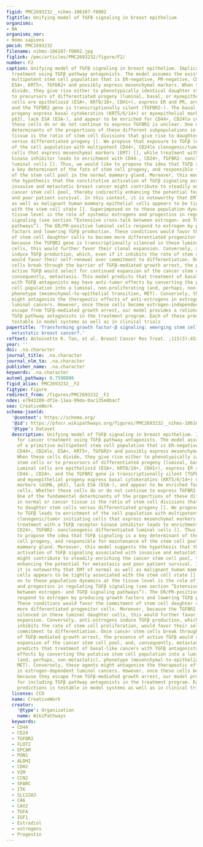 ```yaml
---
figid: PMC2693232__nihms-106107-f0002
figtitle: Unifying model of TGFB signaling in breast epithelium
organisms:
- NA
organisms_ner:
- Homo sapiens
pmcid: PMC2693232
filename: nihms-106107-f0002.jpg
figlink: /pmc/articles/PMC2693232/figure/F2/
number: F2
caption: Unifying model of TGFβ signaling in breast epithelium. Implications for cancer
  treatment using TGFβ pathway antagonists. The model assumes the existence of a primitive
  multipotent stem cell population that is ER-negative, PR-negative, CD44+, CD24lo,
  ESA+, KRT5+, TGFbR2+ and possibly express mesenchymal markers. When these cells
  divide, they give rise either to phenotypically identical daughter stem cells or
  to precursors of differentiated progeny (luminal, basal, or myoepithelial). Luminal
  cells are epithelioid (ESA+, KRT8/18+, CDH1+), express ER and PR, are CD44-, CD24+,
  and the TGFBR2 gene is transcriptionally silent (TGFBR2-). The basal and myoepithelial
  progeny express basal cytokeratins (KRT5/6/14+) or myoepithelial markers (αSMA,
  p63), lack ESA (ESA-), and appear to be enriched for CD44+, CD24lo cells. Whether
  these cells do or do not continue to express TGFBR2 is unclear. One of the fundamental
  determinants of the proportions of these different subpopulations in normal or cancer
  tissue is the ratio of stem cell divisions that give rise to daughter stem cells
  versus differentiated progeny []. We propose that exposure to TGFβ leads to enrichment
  of the cell population with multipotent CD44+, CD24lo clonogenic/tumor initiating
  cells that express mesenchymal markers (EMT) [], while treatment with a TGFβ receptor
  kinase inhibitor leads to enrichment with CD44-, CD24+, TGFBR2- nonclonogenic differentiated
  luminal cells []. Thus, we would like to propose the idea that TGFβ signaling is
  a key determinant of the fate of stem cell progeny, and responsible for maintenance
  of the stem cell pool in the normal mammary gland. Moreover, this model suggests
  the hypothesis that the constitutive activation of TGFβ signaling associated with
  invasive and metastatic breast cancer might contribute to steadily enriching the
  cancer stem cell pool, thereby indirectly enhancing the potential for metastasis
  and poor patient survival. In this context, it is noteworthy that EMT of normal
  as well as malignant human mammary epithelial cells appears to be tightly associated
  with the stem cell state []. Superimposed on to these population dynamics at the
  tissue level is the role of systemic estrogens and progestins in regulating TGFβ
  signaling (see section “Extensive cross-talk between estrogen- and TGFβ signaling
  pathways”). The ER/PR-positive luminal cells respond to estrogen by producing growth
  factors and lowering TGFβ production. These conditions would favor the commitment
  of stem cell daughter cells to become more differentiated progenitor cells. Moreover,
  because the TGFBR2 gene is transcriptionally silenced in these luminal daughter
  cells, this would further favor their clonal expansion. Conversely, anti-estrogens
  induce TGFβ production, which, even if it inhibits the rate of stem cell proliferation,
  would favor their self-renewal over commitment to differentiation. Once cancer stem
  cells break through the barrier of TGFβ-mediated growth arrest, the presence of
  active TGFβ would select for continued expansion of the cancer stem cell pool, and,
  consequently, metastasis. This model predicts that treatment of basal-like cancers
  with TGFβ antagonists may have anti-tumor effects by converting the putative stem
  cell population into a luminal, non-proliferating (and, perhaps, non-metastatic),
  phenotype (mesenchymal-to-epithelial transition, MET). Conversely, these agents
  might antagonize the therapeutic effects of anti-estrogens in estrogen-dependent
  luminal cancers. However, once these cells become estrogen-independent because they
  escape from TGFβ-mediated growth arrest, our model provides a rationale for including
  TGFβ pathway antagonists in the treatment program. Each of these predictions is
  testable in model systems as well as in clinical trials
papertitle: 'Transforming growth factor-β signaling: emerging stem cell target in
  metastatic breast cancer?.'
reftext: Antoinette R. Tan, et al. Breast Cancer Res Treat. ;115(3):453-495.
year: ''
doi: .na.character
journal_title: .na.character
journal_nlm_ta: .na.character
publisher_name: .na.character
keywords: .na.character
automl_pathway: 0.7590008
figid_alias: PMC2693232__F2
figtype: Figure
redirect_from: /figures/PMC2693232__F2
ndex: e7943209-df2e-11ea-99da-0ac135e8bacf
seo: CreativeWork
schema-jsonld:
  '@context': https://schema.org/
  '@id': https://pfocr.wikipathways.org/figures/PMC2693232__nihms-106107-f0002.html
  '@type': Dataset
  description: Unifying model of TGFβ signaling in breast epithelium. Implications
    for cancer treatment using TGFβ pathway antagonists. The model assumes the existence
    of a primitive multipotent stem cell population that is ER-negative, PR-negative,
    CD44+, CD24lo, ESA+, KRT5+, TGFbR2+ and possibly express mesenchymal markers.
    When these cells divide, they give rise either to phenotypically identical daughter
    stem cells or to precursors of differentiated progeny (luminal, basal, or myoepithelial).
    Luminal cells are epithelioid (ESA+, KRT8/18+, CDH1+), express ER and PR, are
    CD44-, CD24+, and the TGFBR2 gene is transcriptionally silent (TGFBR2-). The basal
    and myoepithelial progeny express basal cytokeratins (KRT5/6/14+) or myoepithelial
    markers (αSMA, p63), lack ESA (ESA-), and appear to be enriched for CD44+, CD24lo
    cells. Whether these cells do or do not continue to express TGFBR2 is unclear.
    One of the fundamental determinants of the proportions of these different subpopulations
    in normal or cancer tissue is the ratio of stem cell divisions that give rise
    to daughter stem cells versus differentiated progeny []. We propose that exposure
    to TGFβ leads to enrichment of the cell population with multipotent CD44+, CD24lo
    clonogenic/tumor initiating cells that express mesenchymal markers (EMT) [], while
    treatment with a TGFβ receptor kinase inhibitor leads to enrichment with CD44-,
    CD24+, TGFBR2- nonclonogenic differentiated luminal cells []. Thus, we would like
    to propose the idea that TGFβ signaling is a key determinant of the fate of stem
    cell progeny, and responsible for maintenance of the stem cell pool in the normal
    mammary gland. Moreover, this model suggests the hypothesis that the constitutive
    activation of TGFβ signaling associated with invasive and metastatic breast cancer
    might contribute to steadily enriching the cancer stem cell pool, thereby indirectly
    enhancing the potential for metastasis and poor patient survival. In this context,
    it is noteworthy that EMT of normal as well as malignant human mammary epithelial
    cells appears to be tightly associated with the stem cell state []. Superimposed
    on to these population dynamics at the tissue level is the role of systemic estrogens
    and progestins in regulating TGFβ signaling (see section “Extensive cross-talk
    between estrogen- and TGFβ signaling pathways”). The ER/PR-positive luminal cells
    respond to estrogen by producing growth factors and lowering TGFβ production.
    These conditions would favor the commitment of stem cell daughter cells to become
    more differentiated progenitor cells. Moreover, because the TGFBR2 gene is transcriptionally
    silenced in these luminal daughter cells, this would further favor their clonal
    expansion. Conversely, anti-estrogens induce TGFβ production, which, even if it
    inhibits the rate of stem cell proliferation, would favor their self-renewal over
    commitment to differentiation. Once cancer stem cells break through the barrier
    of TGFβ-mediated growth arrest, the presence of active TGFβ would select for continued
    expansion of the cancer stem cell pool, and, consequently, metastasis. This model
    predicts that treatment of basal-like cancers with TGFβ antagonists may have anti-tumor
    effects by converting the putative stem cell population into a luminal, non-proliferating
    (and, perhaps, non-metastatic), phenotype (mesenchymal-to-epithelial transition,
    MET). Conversely, these agents might antagonize the therapeutic effects of anti-estrogens
    in estrogen-dependent luminal cancers. However, once these cells become estrogen-independent
    because they escape from TGFβ-mediated growth arrest, our model provides a rationale
    for including TGFβ pathway antagonists in the treatment program. Each of these
    predictions is testable in model systems as well as in clinical trials
  license: CC0
  name: CreativeWork
  creator:
    '@type': Organization
    name: WikiPathways
  keywords:
  - CD44
  - CD24
  - TGFBR2
  - FLOT2
  - EPCAM
  - PON1
  - ALDH2
  - CDH2
  - VIM
  - CCN2
  - SPARC
  - ITK
  - SLC22A3
  - CA6
  - CAV2
  - TGFA
  - IGF1
  - Estradiol
  - estrogens
  - Progestin
---
```

